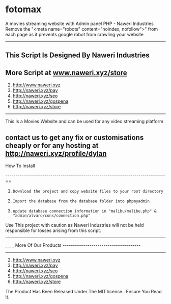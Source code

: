 # fotomax
A movies streaming website with Admin panel PHP - Naweri Industries
<br>
Remove the "&lt;meta name="robots" content="noindex, nofollow">" from each page as it prevents google robot from crawling your website

--------------------------------------------------------------------------------
This Script Is Designed By Naweri Industries
--------------------------------------------------------------------------------
More Script at www.naweri.xyz/store
--------------------------------------------------------------------------------


 2.  http://www.naweri.xyz
 3.  http://naweri.xyz/pay
 4.  http://naweri.xyz/seo
 5.  http://naweri.xyz/gospena
 6.  http://naweri.xyz/store


------------------------------------------------------------------------------

This Is a Movies Website and can be used for any video streaming platform

contact us to get any fix or customisations cheaply or for any hosting
 at http://naweri.xyz/profile/dylan
--------------------------------------------------------------------------------

How To Install


------------------------------------------------------------------------------==

1.     Download the project and copy website files to your root directory

2.     Import the database from the database folder into phpmyadmin

3.     update database connection information in "malibu/malibu.php" & "admin/alvaro/cons/connection.php"


Use This project with caution as Naweri Industries will not be held responsible for losses arising from this script.


-------------------------------------------------------------------------------

_     _          _  More Of Our Products --------------------------------------

-------------------------------------------------------------------------------


 2.  http://www.naweri.xyz
 3.  http://naweri.xyz/pay
 4.  http://naweri.xyz/seo
 5.  http://naweri.xyz/gospena
 6.  http://naweri.xyz/store







 The Product Has Been Released Under The MIT license.. Ensure You Read It.
